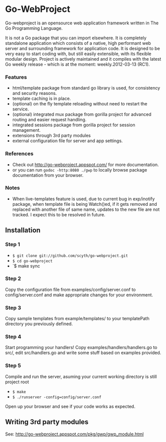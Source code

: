 Go-WebProject
=============

Go-webproject is an opensource web application framework written in The Go Programming Language.

It is not a Go package that you can import elsewhere. It is completely standalone application which 
consists of a native, high performant web server and surrounding framework for application code. 
It is designed to be very easy to start coding with, but still easily extensible, with its flexible modular design. 
Project is actively maintained and it compiles with the latest Go weekly release - which is at the moment: weekly.2012-03-13 (RC1).


### Features

* html/template package from standard go library is used, for consistency and security reasons.
* template caching is in place.
* (optional) on the fly template reloading without need to restart the service.
* (optional) integrated mux package from gorilla project for advanced routing and easier request handling.
* integrated sessions package from gorilla project for session management.
* extensions through 3rd party modules
* external configuration file for server and app settings.


### References

* Check out http://go-webproject.appspot.com/ for more documentation.
* or you can run ` godoc -http:8080 ./gwp ` to locally browse package documentation from your browser.


### Notes

* When live-templates feature is used, due to current bug in exp/inotify package, when template file is being Watch()ed, if it gets removed and 
replaced with another file of same name, updates to the new file are not tracked. I expect this to be resolved in future.


Installation
------------

### Step 1

* `$ git clone git://github.com/scyth/go-webproject.git`
* `$ cd go-webproject`
* `$ make sync


### Step 2

Copy the configuration file from examples/config/server.conf to config/server.conf and make appropriate changes for your environment.


### Step 3

Copy sample templates from example/templates/ to your templatePath directory you previously defined.


### Step 4

Start programming your handlers! Copy examples/handlers/handlers.go to src/, edit src/handlers.go and write some stuff based on examples provided.


### Step 5

Compile and run the server, asuming your current working directory is still project root

* `$ make`
* `$ ./runserver -config=config/server.conf`

Open up your browser and see if your code works as expected.


Writing 3rd party modules
-------------------------

See: http://go-webproject.appspot.com/pkg/gwp/gwp_module.html

